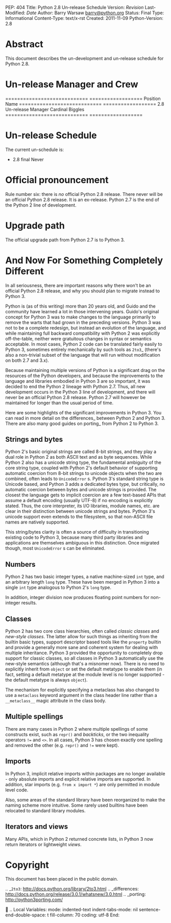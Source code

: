 PEP: 404 Title: Python 2.8 Un-release Schedule Version: $Revision$
Last-Modified: $Date$ Author: Barry Warsaw <barry@python.org> Status:
Final Type: Informational Content-Type: text/x-rst Created: 2011-11-09
Python-Version: 2.8

Abstract
========

This document describes the un-development and un-release schedule for
Python 2.8.

Un-release Manager and Crew
===========================

============================ ================== Position Name
============================ ================== 2.8 Un-release Manager
Cardinal Biggles ============================ ==================

Un-release Schedule
===================

The current un-schedule is:

-   2.8 final Never

Official pronouncement
======================

Rule number six: there is *no* official Python 2.8 release. There never
will be an official Python 2.8 release. It is an ex-release. Python 2.7
is the end of the Python 2 line of development.

Upgrade path
============

The official upgrade path from Python 2.7 is to Python 3.

And Now For Something Completely Different
==========================================

In all seriousness, there are important reasons why there won't be an
official Python 2.8 release, and why you should plan to migrate instead
to Python 3.

Python is (as of this writing) more than 20 years old, and Guido and the
community have learned a lot in those intervening years. Guido's
original concept for Python 3 was to make changes to the language
primarily to remove the warts that had grown in the preceding versions.
Python 3 was not to be a complete redesign, but instead an evolution of
the language, and while maintaining full backward compatibility with
Python 2 was explicitly off-the-table, neither were gratuitous changes
in syntax or semantics acceptable. In most cases, Python 2 code can be
translated fairly easily to Python 3, sometimes entirely mechanically by
such tools as `2to3`\_ (there's also a non-trivial subset of the
language that will run without modification on both 2.7 and 3.x).

Because maintaining multiple versions of Python is a significant drag on
the resources of the Python developers, and because the improvements to
the language and libraries embodied in Python 3 are so important, it was
decided to end the Python 2 lineage with Python 2.7. Thus, all new
development occurs in the Python 3 line of development, and there will
never be an official Python 2.8 release. Python 2.7 will however be
maintained for longer than the usual period of time.

Here are some highlights of the significant improvements in Python 3.
You can read in more detail on the differences\_ between Python 2 and
Python 3. There are also many good guides on porting\_ from Python 2 to
Python 3.

Strings and bytes
-----------------

Python 2's basic original strings are called 8-bit strings, and they
play a dual role in Python 2 as both ASCII text and as byte sequences.
While Python 2 also has a unicode string type, the fundamental ambiguity
of the core string type, coupled with Python 2's default behavior of
supporting automatic coercion from 8-bit strings to unicode objects when
the two are combined, often leads to `UnicodeError` s. Python 3's
standard string type is Unicode based, and Python 3 adds a dedicated
bytes type, but critically, no automatic coercion between bytes and
unicode strings is provided. The closest the language gets to implicit
coercion are a few text-based APIs that assume a default encoding
(usually UTF-8) if no encoding is explicitly stated. Thus, the core
interpreter, its I/O libraries, module names, etc. are clear in their
distinction between unicode strings and bytes. Python 3's unicode
support even extends to the filesystem, so that non-ASCII file names are
natively supported.

This string/bytes clarity is often a source of difficulty in
transitioning existing code to Python 3, because many third party
libraries and applications are themselves ambiguous in this distinction.
Once migrated though, most `UnicodeError` s can be eliminated.

Numbers
-------

Python 2 has two basic integer types, a native machine-sized `int` type,
and an arbitrary length `long` type. These have been merged in Python 3
into a single `int` type analogous to Python 2's `long` type.

In addition, integer division now produces floating point numbers for
non-integer results.

Classes
-------

Python 2 has two core class hierarchies, often called *classic classes*
and *new-style classes*. The latter allow for such things as inheriting
from the builtin basic types, support descriptor based tools like the
`property` builtin and provide a generally more sane and coherent system
for dealing with multiple inheritance. Python 3 provided the opportunity
to completely drop support for classic classes, so all classes in Python
3 automatically use the new-style semantics (although that's a misnomer
now). There is no need to explicitly inherit from `object` or set the
default metatype to enable them (in fact, setting a default metatype at
the module level is no longer supported - the default metatype is always
`object`).

The mechanism for explicitly specifying a metaclass has also changed to
use a `metaclass` keyword argument in the class header line rather than
a `__metaclass__` magic attribute in the class body.

Multiple spellings
------------------

There are many cases in Python 2 where multiple spellings of some
constructs exist, such as `repr()` and *backticks*, or the two
inequality operators `!=` and `<>`. In all cases, Python 3 has chosen
exactly one spelling and removed the other (e.g. `repr()` and `!=` were
kept).

Imports
-------

In Python 3, implicit relative imports within packages are no longer
available - only absolute imports and explicit relative imports are
supported. In addition, star imports (e.g. `from x import *`) are only
permitted in module level code.

Also, some areas of the standard library have been reorganized to make
the naming scheme more intuitive. Some rarely used builtins have been
relocated to standard library modules.

Iterators and views
-------------------

Many APIs, which in Python 2 returned concrete lists, in Python 3 now
return iterators or lightweight *views*.

Copyright
=========

This document has been placed in the public domain.

.. \_`2to3`: http://docs.python.org/library/2to3.html .. \_differences:
http://docs.python.org/release/3.0.1/whatsnew/3.0.html .. \_porting:
http://python3porting.com/

 .. Local Variables: mode: indented-text indent-tabs-mode: nil
sentence-end-double-space: t fill-column: 70 coding: utf-8 End:
